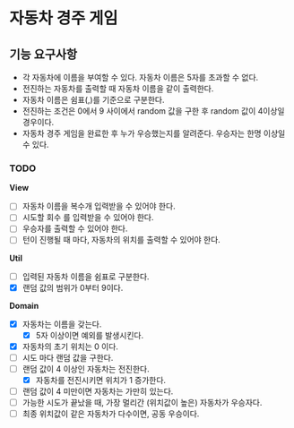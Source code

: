 # 자동차 경주 게임

## 기능 요구사항
- 각 자동차에 이름을 부여할 수 있다. 자동차 이름은 5자를 초과할 수 없다.  
- 전진하는 자동차를 출력할 때 자동차 이름을 같이 출력한다.
- 자동차 이름은 쉼표(,)를 기준으로 구분한다.
- 전진하는 조건은 0에서 9 사이에서 random 값을 구한 후 random 값이 4이상일 경우이다.
- 자동차 경주 게임을 완료한 후 누가 우승했는지를 알려준다. 우승자는 한명 이상일 수 있다.

### TODO
**View**
- [ ] 자동차 이름을 복수개 입력받을 수 있어야 한다.
- [ ] 시도할 회수 를 입력받을 수 있어야 한다.
- [ ] 우승자를 출력할 수 있어야 한다.
- [ ] 턴이 진행될 때 마다, 자동차의 위치를 출력할 수 있어야 한다.

**Util**
- [ ] 입력된 자동차 이름을 쉼표로 구분한다.
- [x] 랜덤 값의 범위가 0부터 9이다.

**Domain**
- [x] 자동차는 이름을 갖는다.
  - [x] 5자 이상이면 예외를 발생시킨다.
- [x] 자동차의 초기 위치는 0 이다.
- [ ] 시도 마다 랜덤 값을 구한다.
- [ ] 랜덤 값이 4 이상인 자동차는 전진한다.
  - [x] 자동차를 전진시키면 위치가 1 증가한다.   
- [ ] 랜덤 값이 4 미만이면 자동차는 가만히 있는다.
- [ ] 가능한 시도가 끝났을 때, 가장 멀리간 (위치값이 높은) 자동차가 우승자다.
- [ ] 최종 위치값이 같은 자동차가 다수이면, 공동 우승이다.
